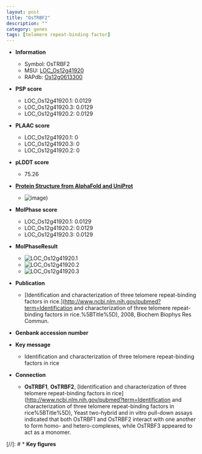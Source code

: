 ```yaml
---
layout: post
title: "OsTRBF2"
description: ""
category: genes
tags: [telomere repeat-binding factor]
---
```


* **Information**  
    + Symbol: OsTRBF2  
    + MSU: [LOC_Os12g41920](http://rice.plantbiology.msu.edu/cgi-bin/ORF_infopage.cgi?orf=LOC_Os12g41920)  
    + RAPdb: [Os12g0613300](http://rapdb.dna.affrc.go.jp/viewer/gbrowse_details/irgsp1?name=Os12g0613300)  

* **PSP score**  
    + LOC_Os12g41920.1: 0.0129 
    + LOC_Os12g41920.3: 0.0129 
    + LOC_Os12g41920.2: 0.0129 

* **PLAAC score**  
    + LOC_Os12g41920.1: 0 
    + LOC_Os12g41920.3: 0 
    + LOC_Os12g41920.2: 0 

* **pLDDT score**
    + 75.26

* **[Protein Structure from AlphaFold and UniProt](https://www.uniprot.org/uniprotkb/Q2QM89/entry#structure)**
    + ![image](https://ricepsp.github.io/images/Q2/AF-Q2QM89-F1.png))

* **MolPhase score**
    + LOC_Os12g41920.1: 0.0129
    + LOC_Os12g41920.2: 0.0129
    + LOC_Os12g41920.3: 0.0129

* **MolPhaseResult**
    + ![LOC_Os12g41920.1](https://ricepsp.github.io/pictures/LOC_Os12g/LOC_Os12g41920.1.png)
    + ![LOC_Os12g41920.2](https://ricepsp.github.io/pictures/LOC_Os12g/LOC_Os12g41920.2.png)
    + ![LOC_Os12g41920.3](https://ricepsp.github.io/pictures/LOC_Os12g/LOC_Os12g41920.3.png)

* **Publication**  
    + [Identification and characterization of three telomere repeat-binding factors in rice.](http://www.ncbi.nlm.nih.gov/pubmed?term=Identification and characterization of three telomere repeat-binding factors in rice.%5BTitle%5D), 2008, Biochem Biophys Res Commun.

* **Genbank accession number**  

* **Key message**  
    + Identification and characterization of three telomere repeat-binding factors in rice

* **Connection**  
    + __OsTRBF1__, __OsTRBF2__, [Identification and characterization of three telomere repeat-binding factors in rice](http://www.ncbi.nlm.nih.gov/pubmed?term=Identification and characterization of three telomere repeat-binding factors in rice%5BTitle%5D), Yeast two-hybrid and in vitro pull-down assays indicated that both OsTRBF1 and OsTRBF2 interact with one another to form homo- and hetero-complexes, while OsTRBF3 appeared to act as a monomer.

[//]: # * **Key figures**  


